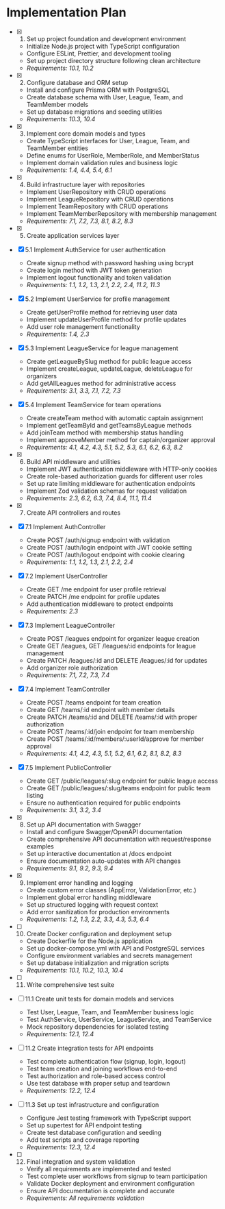 # Implementation Plan

- [x] 1. Set up project foundation and development environment






  - Initialize Node.js project with TypeScript configuration
  - Configure ESLint, Prettier, and development tooling
  - Set up project directory structure following clean architecture
  - _Requirements: 10.1, 10.2_

- [x] 2. Configure database and ORM setup






  - Install and configure Prisma ORM with PostgreSQL
  - Create database schema with User, League, Team, and TeamMember models
  - Set up database migrations and seeding utilities
  - _Requirements: 10.3, 10.4_

- [x] 3. Implement core domain models and types





  - Create TypeScript interfaces for User, League, Team, and TeamMember entities
  - Define enums for UserRole, MemberRole, and MemberStatus
  - Implement domain validation rules and business logic
  - _Requirements: 1.4, 4.4, 5.4, 6.1_

- [x] 4. Build infrastructure layer with repositories





  - Implement UserRepository with CRUD operations
  - Implement LeagueRepository with CRUD operations
  - Implement TeamRepository with CRUD operations
  - Implement TeamMemberRepository with membership management
  - _Requirements: 7.1, 7.2, 7.3, 8.1, 8.2, 8.3_

- [x] 5. Create application services layer





- [x] 5.1 Implement AuthService for user authentication


  - Create signup method with password hashing using bcrypt
  - Create login method with JWT token generation
  - Implement logout functionality and token validation
  - _Requirements: 1.1, 1.2, 1.3, 2.1, 2.2, 2.4, 11.2, 11.3_

- [x] 5.2 Implement UserService for profile management


  - Create getUserProfile method for retrieving user data
  - Implement updateUserProfile method for profile updates
  - Add user role management functionality
  - _Requirements: 1.4, 2.3_

- [x] 5.3 Implement LeagueService for league management


  - Create getLeagueBySlug method for public league access
  - Implement createLeague, updateLeague, deleteLeague for organizers
  - Add getAllLeagues method for administrative access
  - _Requirements: 3.1, 3.3, 7.1, 7.2, 7.3_

- [x] 5.4 Implement TeamService for team operations


  - Create createTeam method with automatic captain assignment
  - Implement getTeamById and getTeamsByLeague methods
  - Add joinTeam method with membership status handling
  - Implement approveMember method for captain/organizer approval
  - _Requirements: 4.1, 4.2, 4.3, 5.1, 5.2, 5.3, 6.1, 6.2, 6.3, 8.2_

- [x] 6. Build API middleware and utilities








  - Implement JWT authentication middleware with HTTP-only cookies
  - Create role-based authorization guards for different user roles
  - Set up rate limiting middleware for authentication endpoints
  - Implement Zod validation schemas for request validation
  - _Requirements: 2.3, 6.2, 6.3, 7.4, 8.4, 11.1, 11.4_

- [x] 7. Create API controllers and routes





- [x] 7.1 Implement AuthController


  - Create POST /auth/signup endpoint with validation
  - Create POST /auth/login endpoint with JWT cookie setting
  - Create POST /auth/logout endpoint with cookie clearing
  - _Requirements: 1.1, 1.2, 1.3, 2.1, 2.2, 2.4_

- [x] 7.2 Implement UserController


  - Create GET /me endpoint for user profile retrieval
  - Create PATCH /me endpoint for profile updates
  - Add authentication middleware to protect endpoints
  - _Requirements: 2.3_

- [x] 7.3 Implement LeagueController


  - Create POST /leagues endpoint for organizer league creation
  - Create GET /leagues, GET /leagues/:id endpoints for league management
  - Create PATCH /leagues/:id and DELETE /leagues/:id for updates
  - Add organizer role authorization
  - _Requirements: 7.1, 7.2, 7.3, 7.4_

- [x] 7.4 Implement TeamController


  - Create POST /teams endpoint for team creation
  - Create GET /teams/:id endpoint with member details
  - Create PATCH /teams/:id and DELETE /teams/:id with proper authorization
  - Create POST /teams/:id/join endpoint for team membership
  - Create POST /teams/:id/members/:userId/approve for member approval
  - _Requirements: 4.1, 4.2, 4.3, 5.1, 5.2, 6.1, 6.2, 8.1, 8.2, 8.3_

- [x] 7.5 Implement PublicController


  - Create GET /public/leagues/:slug endpoint for public league access
  - Create GET /public/leagues/:slug/teams endpoint for public team listing
  - Ensure no authentication required for public endpoints
  - _Requirements: 3.1, 3.2, 3.4_

- [x] 8. Set up API documentation with Swagger





  - Install and configure Swagger/OpenAPI documentation
  - Create comprehensive API documentation with request/response examples
  - Set up interactive documentation at /docs endpoint
  - Ensure documentation auto-updates with API changes
  - _Requirements: 9.1, 9.2, 9.3, 9.4_

- [x] 9. Implement error handling and logging





  - Create custom error classes (AppError, ValidationError, etc.)
  - Implement global error handling middleware
  - Set up structured logging with request context
  - Add error sanitization for production environments
  - _Requirements: 1.2, 1.3, 2.2, 3.3, 4.3, 5.3, 6.4_

- [ ] 10. Create Docker configuration and deployment setup
  - Create Dockerfile for the Node.js application
  - Set up docker-compose.yml with API and PostgreSQL services
  - Configure environment variables and secrets management
  - Set up database initialization and migration scripts
  - _Requirements: 10.1, 10.2, 10.3, 10.4_

- [ ] 11. Write comprehensive test suite
- [ ] 11.1 Create unit tests for domain models and services
  - Test User, League, Team, and TeamMember business logic
  - Test AuthService, UserService, LeagueService, and TeamService
  - Mock repository dependencies for isolated testing
  - _Requirements: 12.1, 12.4_

- [ ] 11.2 Create integration tests for API endpoints
  - Test complete authentication flow (signup, login, logout)
  - Test team creation and joining workflows end-to-end
  - Test authorization and role-based access control
  - Use test database with proper setup and teardown
  - _Requirements: 12.2, 12.4_

- [ ] 11.3 Set up test infrastructure and configuration
  - Configure Jest testing framework with TypeScript support
  - Set up supertest for API endpoint testing
  - Create test database configuration and seeding
  - Add test scripts and coverage reporting
  - _Requirements: 12.3, 12.4_

- [ ] 12. Final integration and system validation
  - Verify all requirements are implemented and tested
  - Test complete user workflows from signup to team participation
  - Validate Docker deployment and environment configuration
  - Ensure API documentation is complete and accurate
  - _Requirements: All requirements validation_
